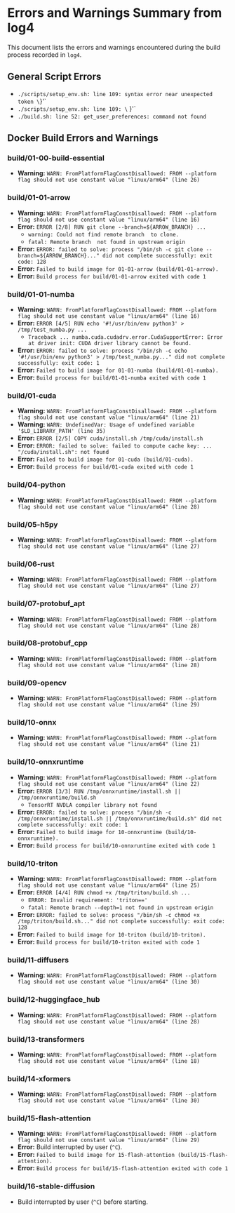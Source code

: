 <!-- COMMIT-TRACKING: UUID-20240730-022937-A1B2 -->
<!-- Description: Summary of errors and warnings from build log log4 -->
<!-- Author: GitHub Copilot -->
<!-- -->
<!-- File location diagram: -->
<!-- jetc/                          <- Main project folder -->
<!-- ├── buildx/                    <- Buildx directory -->
<!-- │   ├── logs/                  <- Logs directory -->
<!-- │   │   ├── log4               <- Input log file -->
<!-- │   │   └── errors_and_warnings.md <- THIS FILE -->
<!-- │   └── ...                    <- Other buildx files -->
<!-- └── ...                        <- Other project files -->

# Errors and Warnings Summary from log4

This document lists the errors and warnings encountered during the build process recorded in `log4`.

## General Script Errors

*   `./scripts/setup_env.sh: line 109: syntax error near unexpected token \`}'`
*   `./scripts/setup_env.sh: line 109: \`    }'`
*   `./build.sh: line 52: get_user_preferences: command not found`

## Docker Build Errors and Warnings

### build/01-00-build-essential
*   **Warning:** `WARN: FromPlatformFlagConstDisallowed: FROM --platform flag should not use constant value "linux/arm64" (line 26)`

### build/01-01-arrow
*   **Warning:** `WARN: FromPlatformFlagConstDisallowed: FROM --platform flag should not use constant value "linux/arm64" (line 16)`
*   **Error:** `ERROR [2/8] RUN git clone --branch=${ARROW_BRANCH} ...`
    *   `warning: Could not find remote branch  to clone.`
    *   `fatal: Remote branch  not found in upstream origin`
*   **Error:** `ERROR: failed to solve: process "/bin/sh -c git clone --branch=${ARROW_BRANCH}..." did not complete successfully: exit code: 128`
*   **Error:** `Failed to build image for 01-01-arrow (build/01-01-arrow).`
*   **Error:** `Build process for build/01-01-arrow exited with code 1`

### build/01-01-numba
*   **Warning:** `WARN: FromPlatformFlagConstDisallowed: FROM --platform flag should not use constant value "linux/arm64" (line 16)`
*   **Error:** `ERROR [4/5] RUN echo '#!/usr/bin/env python3' > /tmp/test_numba.py ...`
    *   `Traceback ... numba.cuda.cudadrv.error.CudaSupportError: Error at driver init: CUDA driver library cannot be found.`
*   **Error:** `ERROR: failed to solve: process "/bin/sh -c echo '#!/usr/bin/env python3' > /tmp/test_numba.py..." did not complete successfully: exit code: 1`
*   **Error:** `Failed to build image for 01-01-numba (build/01-01-numba).`
*   **Error:** `Build process for build/01-01-numba exited with code 1`

### build/01-cuda
*   **Warning:** `WARN: FromPlatformFlagConstDisallowed: FROM --platform flag should not use constant value "linux/arm64" (line 21)`
*   **Warning:** `WARN: UndefinedVar: Usage of undefined variable '$LD_LIBRARY_PATH' (line 35)`
*   **Error:** `ERROR [2/5] COPY cuda/install.sh /tmp/cuda/install.sh`
*   **Error:** `ERROR: failed to solve: failed to compute cache key: ... "/cuda/install.sh": not found`
*   **Error:** `Failed to build image for 01-cuda (build/01-cuda).`
*   **Error:** `Build process for build/01-cuda exited with code 1`

### build/04-python
*   **Warning:** `WARN: FromPlatformFlagConstDisallowed: FROM --platform flag should not use constant value "linux/arm64" (line 28)`

### build/05-h5py
*   **Warning:** `WARN: FromPlatformFlagConstDisallowed: FROM --platform flag should not use constant value "linux/arm64" (line 27)`

### build/06-rust
*   **Warning:** `WARN: FromPlatformFlagConstDisallowed: FROM --platform flag should not use constant value "linux/arm64" (line 27)`

### build/07-protobuf_apt
*   **Warning:** `WARN: FromPlatformFlagConstDisallowed: FROM --platform flag should not use constant value "linux/arm64" (line 28)`

### build/08-protobuf_cpp
*   **Warning:** `WARN: FromPlatformFlagConstDisallowed: FROM --platform flag should not use constant value "linux/arm64" (line 28)`

### build/09-opencv
*   **Warning:** `WARN: FromPlatformFlagConstDisallowed: FROM --platform flag should not use constant value "linux/arm64" (line 29)`

### build/10-onnx
*   **Warning:** `WARN: FromPlatformFlagConstDisallowed: FROM --platform flag should not use constant value "linux/arm64" (line 21)`

### build/10-onnxruntime
*   **Warning:** `WARN: FromPlatformFlagConstDisallowed: FROM --platform flag should not use constant value "linux/arm64" (line 22)`
*   **Error:** `ERROR [3/3] RUN /tmp/onnxruntime/install.sh || /tmp/onnxruntime/build.sh`
    *   `TensorRT NVDLA compiler library not found`
*   **Error:** `ERROR: failed to solve: process "/bin/sh -c /tmp/onnxruntime/install.sh || /tmp/onnxruntime/build.sh" did not complete successfully: exit code: 1`
*   **Error:** `Failed to build image for 10-onnxruntime (build/10-onnxruntime).`
*   **Error:** `Build process for build/10-onnxruntime exited with code 1`

### build/10-triton
*   **Warning:** `WARN: FromPlatformFlagConstDisallowed: FROM --platform flag should not use constant value "linux/arm64" (line 25)`
*   **Error:** `ERROR [4/4] RUN chmod +x /tmp/triton/build.sh ...`
    *   `ERROR: Invalid requirement: 'triton=='`
    *   `fatal: Remote branch --depth=1 not found in upstream origin`
*   **Error:** `ERROR: failed to solve: process "/bin/sh -c chmod +x /tmp/triton/build.sh..." did not complete successfully: exit code: 128`
*   **Error:** `Failed to build image for 10-triton (build/10-triton).`
*   **Error:** `Build process for build/10-triton exited with code 1`

### build/11-diffusers
*   **Warning:** `WARN: FromPlatformFlagConstDisallowed: FROM --platform flag should not use constant value "linux/arm64" (line 30)`

### build/12-huggingface_hub
*   **Warning:** `WARN: FromPlatformFlagConstDisallowed: FROM --platform flag should not use constant value "linux/arm64" (line 28)`

### build/13-transformers
*   **Warning:** `WARN: FromPlatformFlagConstDisallowed: FROM --platform flag should not use constant value "linux/arm64" (line 18)`

### build/14-xformers
*   **Warning:** `WARN: FromPlatformFlagConstDisallowed: FROM --platform flag should not use constant value "linux/arm64" (line 30)`

### build/15-flash-attention
*   **Warning:** `WARN: FromPlatformFlagConstDisallowed: FROM --platform flag should not use constant value "linux/arm64" (line 29)`
*   **Error:** Build interrupted by user (`^C`).
*   **Error:** `Failed to build image for 15-flash-attention (build/15-flash-attention).`
*   **Error:** `Build process for build/15-flash-attention exited with code 1`

### build/16-stable-diffusion
*   Build interrupted by user (`^C`) before starting.
